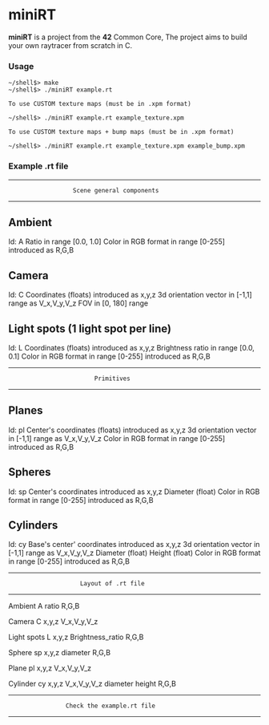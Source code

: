 # miniRT

**miniRT** is a project from the **42** Common Core, The project aims to build your own raytracer from scratch in C.


### Usage

	~/shell$> make
	~/shell$> ./miniRT example.rt
	
	To use CUSTOM texture maps (must be in .xpm format)
	
	~/shell$> ./miniRT example.rt example_texture.xpm
	
	To use CUSTOM texture maps + bump maps (must be in .xpm format)
	
	~/shell$> ./miniRT example.rt example_texture.xpm example_bump.xpm

### Example .rt file

-------------------------------------------------------------------
					  Scene general components
-------------------------------------------------------------------


Ambient
--------------------------------------------------------------------
Id: A
Ratio in range [0.0, 1.0]
Color in RGB format in range [0-255] introduced as R,G,B


Camera
--------------------------------------------------------------------
Id: C
Coordinates (floats) introduced as x,y,z 
3d orientation vector in [-1,1] range as V_x,V_y,V_z 
FOV in [0, 180] range


Light spots (1 light spot per line)
--------------------------------------------------------------------
Id: L
Coordinates (floats) introduced as x,y,z
Brightness ratio in range [0.0, 0.1]
Color in RGB format in range [0-255] introduced as R,G,B


-------------------------------------------------------------------
							Primitives
-------------------------------------------------------------------


Planes
-------------------------------------------------------------------
Id: pl
Center's coordinates (floats) introduced as x,y,z
3d orientation vector in [-1,1] range as V_x,V_y,V_z 
Color in RGB format in range [0-255] introduced as R,G,B


Spheres
-------------------------------------------------------------------
Id: sp
Center's coordinates introduced as x,y,z 
Diameter (float)
Color in RGB format in range [0-255] introduced as R,G,B


Cylinders
-------------------------------------------------------------------
Id: cy
Base's center' coordinates introduced as x,y,z 
3d orientation vector in [-1,1] range as V_x,V_y,V_z 
Diameter (float)
Height (float)
Color in RGB format in range [0-255] introduced as R,G,B


-------------------------------------------------------------------
						Layout of .rt file
-------------------------------------------------------------------

Ambient
A	ratio	R,G,B

Camera
C	x,y,z	V_x,V_y,V_z

Light spots
L	x,y,z	Brightness_ratio	R,G,B

Sphere
sp	x,y,z	diameter	R,G,B

Plane
pl	x,y,z	V_x,V_y,V_z

Cylinder
cy	x,y,z	V_x,V_y,V_z	diameter	height	R,G,B


-------------------------------------------------------------------
					Check the example.rt file
-------------------------------------------------------------------

